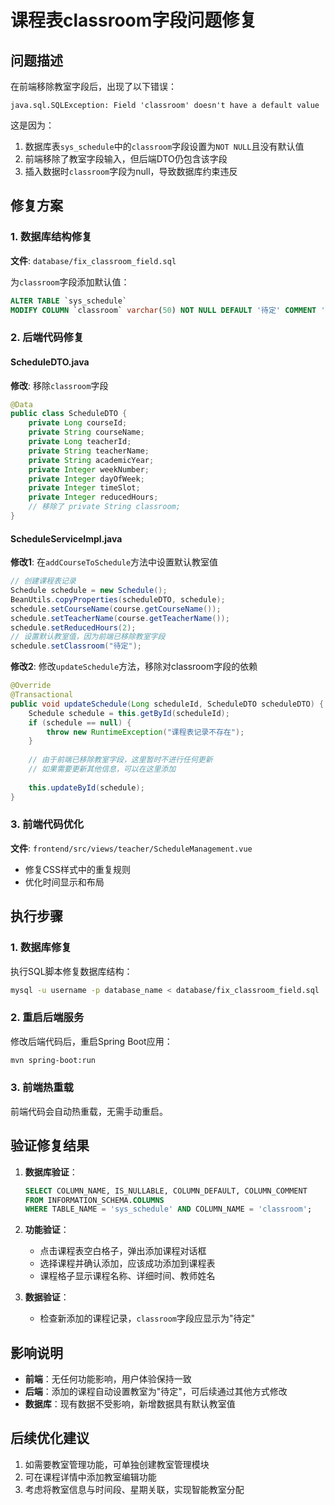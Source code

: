 # 课程表classroom字段问题修复

## 问题描述
在前端移除教室字段后，出现了以下错误：
```
java.sql.SQLException: Field 'classroom' doesn't have a default value
```

这是因为：
1. 数据库表`sys_schedule`中的`classroom`字段设置为`NOT NULL`且没有默认值
2. 前端移除了教室字段输入，但后端DTO仍包含该字段
3. 插入数据时`classroom`字段为null，导致数据库约束违反

## 修复方案

### 1. 数据库结构修复
**文件**: `database/fix_classroom_field.sql`

为`classroom`字段添加默认值：
```sql
ALTER TABLE `sys_schedule` 
MODIFY COLUMN `classroom` varchar(50) NOT NULL DEFAULT '待定' COMMENT '教室';
```

### 2. 后端代码修复

#### ScheduleDTO.java
**修改**: 移除`classroom`字段
```java
@Data
public class ScheduleDTO {
    private Long courseId;
    private String courseName;
    private Long teacherId;
    private String teacherName;
    private String academicYear;
    private Integer weekNumber;
    private Integer dayOfWeek;
    private Integer timeSlot;
    private Integer reducedHours;
    // 移除了 private String classroom;
}
```

#### ScheduleServiceImpl.java
**修改1**: 在`addCourseToSchedule`方法中设置默认教室值
```java
// 创建课程表记录
Schedule schedule = new Schedule();
BeanUtils.copyProperties(scheduleDTO, schedule);
schedule.setCourseName(course.getCourseName());
schedule.setTeacherName(course.getTeacherName());
schedule.setReducedHours(2);
// 设置默认教室值，因为前端已移除教室字段
schedule.setClassroom("待定");
```

**修改2**: 修改`updateSchedule`方法，移除对classroom字段的依赖
```java
@Override
@Transactional
public void updateSchedule(Long scheduleId, ScheduleDTO scheduleDTO) {
    Schedule schedule = this.getById(scheduleId);
    if (schedule == null) {
        throw new RuntimeException("课程表记录不存在");
    }
    
    // 由于前端已移除教室字段，这里暂时不进行任何更新
    // 如果需要更新其他信息，可以在这里添加
    
    this.updateById(schedule);
}
```

### 3. 前端代码优化
**文件**: `frontend/src/views/teacher/ScheduleManagement.vue`

- 修复CSS样式中的重复规则
- 优化时间显示和布局

## 执行步骤

### 1. 数据库修复
执行SQL脚本修复数据库结构：
```bash
mysql -u username -p database_name < database/fix_classroom_field.sql
```

### 2. 重启后端服务
修改后端代码后，重启Spring Boot应用：
```bash
mvn spring-boot:run
```

### 3. 前端热重载
前端代码会自动热重载，无需手动重启。

## 验证修复结果

1. **数据库验证**：
   ```sql
   SELECT COLUMN_NAME, IS_NULLABLE, COLUMN_DEFAULT, COLUMN_COMMENT 
   FROM INFORMATION_SCHEMA.COLUMNS 
   WHERE TABLE_NAME = 'sys_schedule' AND COLUMN_NAME = 'classroom';
   ```

2. **功能验证**：
   - 点击课程表空白格子，弹出添加课程对话框
   - 选择课程并确认添加，应该成功添加到课程表
   - 课程格子显示课程名称、详细时间、教师姓名

3. **数据验证**：
   - 检查新添加的课程记录，`classroom`字段应显示为"待定"

## 影响说明

- **前端**：无任何功能影响，用户体验保持一致
- **后端**：添加的课程自动设置教室为"待定"，可后续通过其他方式修改
- **数据库**：现有数据不受影响，新增数据具有默认教室值

## 后续优化建议

1. 如需要教室管理功能，可单独创建教室管理模块
2. 可在课程详情中添加教室编辑功能
3. 考虑将教室信息与时间段、星期关联，实现智能教室分配 